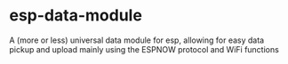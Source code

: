 # esp-data-module
A (more or less) universal data module for esp, allowing for easy data pickup and upload mainly using the ESPNOW protocol and WiFi functions
